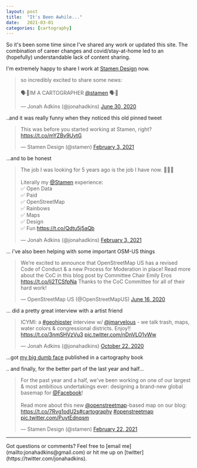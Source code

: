 ```yaml
---
layout: post
title:  "It's Been Awhile..."
date:   2021-03-01
categories: [cartography]
---
```


So it's been some time since I've shared any work or updated this site. The combination of career changes
and covid/stay-at-home led to an (hopefully) understandable lack of content sharing.  

I'm extremely happy to share I work at [Stamen Design](https://stamen.com) now. 

<blockquote class="twitter-tweet"><p lang="en" dir="ltr">so incredibly excited to share some news:<br><br> 🗣️📢IM A CARTOGRAPHER <a href="https://twitter.com/stamen?ref_src=twsrc%5Etfw">@stamen</a> 🗣️📢</p>&mdash; Jonah Adkins (@jonahadkins) <a href="https://twitter.com/jonahadkins/status/1278031821196984323?ref_src=twsrc%5Etfw">June 30, 2020</a></blockquote> <script async src="https://platform.twitter.com/widgets.js" charset="utf-8"></script>


..and it was really funny when they noticed this old pinned tweet  

<blockquote class="twitter-tweet"><p lang="en" dir="ltr">This was before you started working at Stamen, right? <a href="https://t.co/mYZBv9UvtG">https://t.co/mYZBv9UvtG</a></p>&mdash; Stamen Design (@stamen) <a href="https://twitter.com/stamen/status/1356784792893677571?ref_src=twsrc%5Etfw">February 3, 2021</a></blockquote> <script async src="https://platform.twitter.com/widgets.js" charset="utf-8"></script>


...and to be honest

<blockquote class="twitter-tweet"><p lang="en" dir="ltr">The job I was looking for 5 years ago is the job I have now. 🥰🥰🥰<br><br>Literally my <a href="https://twitter.com/stamen?ref_src=twsrc%5Etfw">@Stamen</a> experience:<br>✅ Open Data<br>✅ Paid<br>✅ OpenStreetMap<br>✅ Rainbows<br>✅ Maps<br>✅ Design<br>✅ Fun <a href="https://t.co/Qdtu5j5aQb">https://t.co/Qdtu5j5aQb</a></p>&mdash; Jonah Adkins (@jonahadkins) <a href="https://twitter.com/jonahadkins/status/1356787411280347136?ref_src=twsrc%5Etfw">February 3, 2021</a></blockquote> <script async src="https://platform.twitter.com/widgets.js" charset="utf-8"></script>


... i've also been helping with some important OSM-US things

<blockquote class="twitter-tweet"><p lang="en" dir="ltr">We’re excited to announce that OpenStreetMap US has a revised Code of Conduct &amp; a new Process for Moderation in place! Read more about the CoC in this blog post by Committee Chair Emily Eros <a href="https://t.co/lj2TCSfpNa">https://t.co/lj2TCSfpNa</a> Thanks to the CoC Committee for all of their hard work!</p>&mdash; OpenStreetMap US (@OpenStreetMapUS) <a href="https://twitter.com/OpenStreetMapUS/status/1272970200871206912?ref_src=twsrc%5Etfw">June 16, 2020</a></blockquote> <script async src="https://platform.twitter.com/widgets.js" charset="utf-8"></script>


... did a pretty great interview with a artist friend

<blockquote class="twitter-tweet"><p lang="en" dir="ltr">ICYMI: a <a href="https://twitter.com/hashtag/geohipster?src=hash&amp;ref_src=twsrc%5Etfw">#geohipster</a> interview w/ <a href="https://twitter.com/jmarvelous?ref_src=twsrc%5Etfw">@jmarvelous</a> - we talk trash, maps, water colors &amp; congressional districts. Enjoy!! <a href="https://t.co/3nmSHVzVu3">https://t.co/3nmSHVzVu3</a> <a href="https://t.co/nDnVLO1vWw">pic.twitter.com/nDnVLO1vWw</a></p>&mdash; Jonah Adkins (@jonahadkins) <a href="https://twitter.com/jonahadkins/status/1319376134446993408?ref_src=twsrc%5Etfw">October 22, 2020</a></blockquote> <script async src="https://platform.twitter.com/widgets.js" charset="utf-8"></script>


...got [my big dumb face](http://www.jonahadkins.com/cartography/2020/12/01/atlas-of-design-5.html) published in a cartography book

.. and finally, for the better part of the last year and half...

<blockquote class="twitter-tweet"><p lang="en" dir="ltr">For the past year and a half, we&#39;ve been working on one of our largest &amp; most ambitious undertakings ever: designing a brand-new global basemap for <a href="https://twitter.com/Facebook?ref_src=twsrc%5Etfw">@Facebook</a>!<br><br>Read more about this new <a href="https://twitter.com/openstreetmap?ref_src=twsrc%5Etfw">@openstreetmap</a>-based map on our blog: <a href="https://t.co/7Rvg1odU2s">https://t.co/7Rvg1odU2s</a><a href="https://twitter.com/hashtag/cartography?src=hash&amp;ref_src=twsrc%5Etfw">#cartography</a> <a href="https://twitter.com/hashtag/openstreetmap?src=hash&amp;ref_src=twsrc%5Etfw">#openstreetmap</a> <a href="https://t.co/PuytEdnqsm">pic.twitter.com/PuytEdnqsm</a></p>&mdash; Stamen Design (@stamen) <a href="https://twitter.com/stamen/status/1363886756777529347?ref_src=twsrc%5Etfw">February 22, 2021</a></blockquote> <script async src="https://platform.twitter.com/widgets.js" charset="utf-8"></script>



<hr>
Got questions or comments? Feel free to [email me](mailto:jonahadkins@gmail.com) or hit me up on [twitter](https://twitter.com/jonahadkins).
